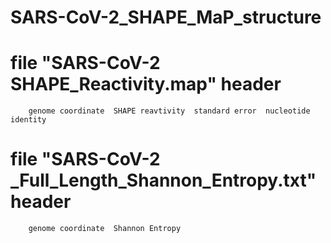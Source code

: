 # SARS-CoV-2_SHAPE_MaP_structure

# file "SARS-CoV-2 SHAPE_Reactivity.map" header
        genome coordinate  SHAPE reavtivity  standard error  nucleotide identity
# file "SARS-CoV-2 _Full_Length_Shannon_Entropy.txt" header
        genome coordinate  Shannon Entropy
